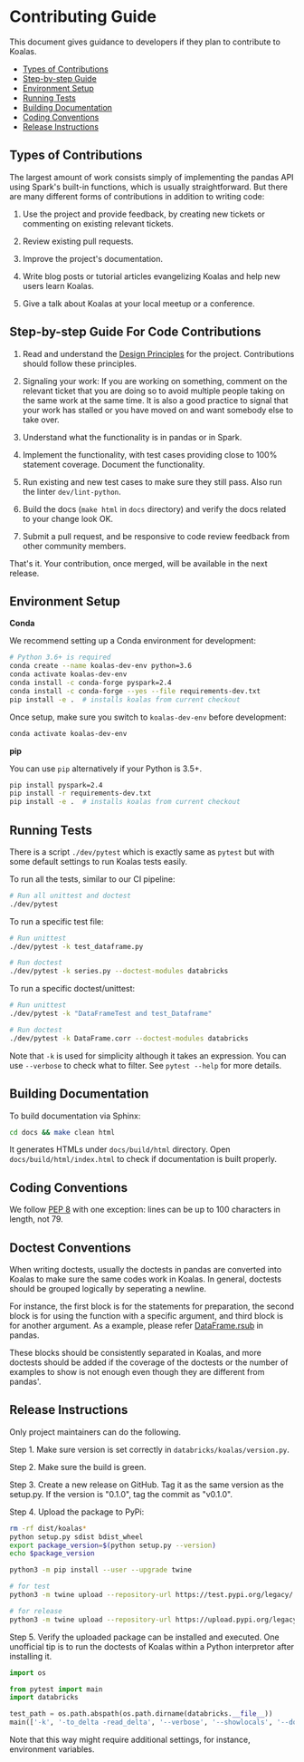 # Contributing Guide <!-- omit in toc -->

This document gives guidance to developers if they plan to contribute to Koalas.

- [Types of Contributions](#types-of-contributions)
- [Step-by-step Guide](#step-by-step-guide)
- [Environment Setup](#environment-setup)
- [Running Tests](#running-tests)
- [Building Documentation](#building-documentation)
- [Coding Conventions](#coding-conventions)
- [Release Instructions](#release-instructions)

## Types of Contributions

The largest amount of work consists simply of implementing the pandas API using Spark's built-in functions, which is usually straightforward. But there are many different forms of contributions in addition to writing code:

1. Use the project and provide feedback, by creating new tickets or commenting on existing relevant tickets.

2. Review existing pull requests.

3. Improve the project's documentation.

4. Write blog posts or tutorial articles evangelizing Koalas and help new users learn Koalas.

5. Give a talk about Koalas at your local meetup or a conference.


## Step-by-step Guide For Code Contributions

1. Read and understand the [Design Principles](https://github.com/databricks/koalas/blob/master/README.md#design-principles) for the project. Contributions should follow these principles.

2. Signaling your work: If you are working on something, comment on the relevant ticket that you are doing so to avoid multiple people taking on the same work at the same time. It is also a good practice to signal that your work has stalled or you have moved on and want somebody else to take over.

3. Understand what the functionality is in pandas or in Spark.

4. Implement the functionality, with test cases providing close to 100% statement coverage. Document the functionality.

5. Run existing and new test cases to make sure they still pass. Also run the linter `dev/lint-python`.

6. Build the docs (`make html` in `docs` directory) and verify the docs related to your change look OK.

7. Submit a pull request, and be responsive to code review feedback from other community members.

That's it. Your contribution, once merged, will be available in the next release.


## Environment Setup

**Conda**

We recommend setting up a Conda environment for development:
```bash
# Python 3.6+ is required
conda create --name koalas-dev-env python=3.6
conda activate koalas-dev-env
conda install -c conda-forge pyspark=2.4
conda install -c conda-forge --yes --file requirements-dev.txt
pip install -e .  # installs koalas from current checkout
```

Once setup, make sure you switch to `koalas-dev-env` before development:
```bash
conda activate koalas-dev-env
```

**pip**

You can use `pip` alternatively if your Python is 3.5+.
```bash
pip install pyspark=2.4
pip install -r requirements-dev.txt
pip install -e .  # installs koalas from current checkout
```

## Running Tests

There is a script `./dev/pytest` which is exactly same as `pytest` but with some default settings to run Koalas tests easily.

To run all the tests, similar to our CI pipeline:
```bash
# Run all unittest and doctest
./dev/pytest
```

To run a specific test file:
```bash
# Run unittest
./dev/pytest -k test_dataframe.py

# Run doctest
./dev/pytest -k series.py --doctest-modules databricks
```

To run a specific doctest/unittest:
```bash
# Run unittest
./dev/pytest -k "DataFrameTest and test_Dataframe"

# Run doctest
./dev/pytest -k DataFrame.corr --doctest-modules databricks
```

Note that `-k` is used for simplicity although it takes an expression. You can use `--verbose` to check what to filter. See `pytest --help` for more details.


## Building Documentation

To build documentation via Sphinx:

```bash
cd docs && make clean html
```

It generates HTMLs under `docs/build/html` directory. Open `docs/build/html/index.html` to check if documentation is built properly.


## Coding Conventions
We follow [PEP 8](https://www.python.org/dev/peps/pep-0008/) with one exception: lines can be up to 100 characters in length, not 79.

## Doctest Conventions

When writing doctests, usually the doctests in pandas are converted into Koalas to make sure the same codes work in Koalas.
In general, doctests should be grouped logically by seperating a newline.

For instance, the first block is for the statements for preparation, the second block is for using the function with a specific argument,
and third block is for another argument. As a example, please refer [DataFrame.rsub](https://pandas.pydata.org/pandas-docs/stable/reference/api/pandas.DataFrame.rsub.html#pandas.DataFrame.rsub) in pandas.

These blocks should be consistently separated in Koalas, and more doctests should be added if the coverage of the doctests or the number of examples to show is not enough even though they are different from pandas'.

## Release Instructions
Only project maintainers can do the following.

Step 1. Make sure version is set correctly in `databricks/koalas/version.py`.

Step 2. Make sure the build is green.

Step 3. Create a new release on GitHub. Tag it as the same version as the setup.py.
If the version is "0.1.0", tag the commit as "v0.1.0".

Step 4. Upload the package to PyPi:
```bash
rm -rf dist/koalas*
python setup.py sdist bdist_wheel
export package_version=$(python setup.py --version)
echo $package_version

python3 -m pip install --user --upgrade twine

# for test
python3 -m twine upload --repository-url https://test.pypi.org/legacy/ dist/koalas-$package_version-py3-none-any.whl dist/koalas-$package_version.tar.gz

# for release
python3 -m twine upload --repository-url https://upload.pypi.org/legacy/ dist/koalas-$package_version-py3-none-any.whl dist/koalas-$package_version.tar.gz
```

Step 5. Verify the uploaded package can be installed and executed.
One unofficial tip is to run the doctests of Koalas within a Python interpretor after installing it.

```python
import os

from pytest import main
import databricks

test_path = os.path.abspath(os.path.dirname(databricks.__file__))
main(['-k', '-to_delta -read_delta', '--verbose', '--showlocals', '--doctest-modules', test_path])
```

Note that this way might require additional settings, for instance, environment variables.

